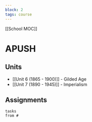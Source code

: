 ```yaml
---
block: 2
tags: course
---
```


[[School MOC]]
# APUSH

## Units

- [[Unit 6 (1865 - 1900)]] - Gilded Age
- [[Unit 7 (1890 - 1945)]] - Imperialism


## Assignments
```dataview
tasks
from #
```